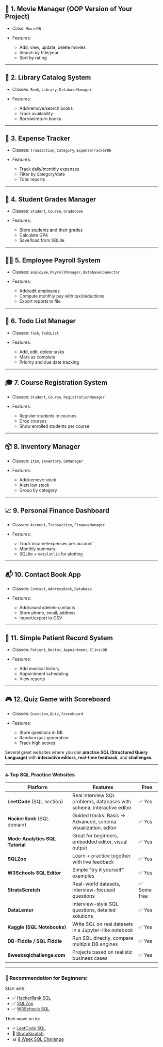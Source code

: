 ## 🔧 1. **Movie Manager (OOP Version of Your Project)**

* Class: `MovieDB`
* Features:

  * Add, view, update, delete movies
  * Search by title/year
  * Sort by rating

---

## 📘 2. **Library Catalog System**

* Classes: `Book`, `Library`, `DatabaseManager`
* Features:

  * Add/remove/search books
  * Track availability
  * Borrow/return books

---

## 🧾 3. **Expense Tracker**

* Classes: `Transaction`, `Category`, `ExpenseTrackerDB`
* Features:

  * Track daily/monthly expenses
  * Filter by category/date
  * Total reports

---

## 👤 4. **Student Grades Manager**

* Classes: `Student`, `Course`, `Gradebook`
* Features:

  * Store students and their grades
  * Calculate GPA
  * Save/load from SQLite

---

## 🧑‍💼 5. **Employee Payroll System**

* Classes: `Employee`, `PayrollManager`, `DatabaseConnector`
* Features:

  * Add/edit employees
  * Compute monthly pay with tax/deductions
  * Export reports to file

---

## 📅 6. **Todo List Manager**

* Classes: `Task`, `TodoList`
* Features:

  * Add, edit, delete tasks
  * Mark as complete
  * Priority and due date tracking

---

## 🎓 7. **Course Registration System**

* Classes: `Student`, `Course`, `RegistrationManager`
* Features:

  * Register students in courses
  * Drop courses
  * Show enrolled students per course

---

## 📦 8. **Inventory Manager**

* Classes: `Item`, `Inventory`, `DBManager`
* Features:

  * Add/remove stock
  * Alert low stock
  * Group by category

---

## 📈 9. **Personal Finance Dashboard**

* Classes: `Account`, `Transaction`, `FinanceManager`
* Features:

  * Track income/expenses per account
  * Monthly summary
  * SQLite + `matplotlib` for plotting

---

## 📬 10. **Contact Book App**

* Classes: `Contact`, `AddressBook`, `Database`
* Features:

  * Add/search/delete contacts
  * Store phone, email, address
  * Import/export to CSV

---

## 🏥 11. **Simple Patient Record System**

* Classes: `Patient`, `Doctor`, `Appointment`, `ClinicDB`
* Features:

  * Add medical history
  * Appointment scheduling
  * View reports

---

## 🎮 12. **Quiz Game with Scoreboard**

* Classes: `Question`, `Quiz`, `Scoreboard`
* Features:

  * Store questions in DB
  * Random quiz generation
  * Track high scores


Several great websites where you can **practice SQL (Structured Query Language)** with **interactive editors**, **real-time feedback**, and **challenges**.

---

### 🔝 **Top SQL Practice Websites**

| Platform                        | Features                                                               | Free        |
| ------------------------------- | ---------------------------------------------------------------------- | ----------- |
| **LeetCode** (SQL section)      | Real interview SQL problems, databases with schema, interactive editor | ✅ Yes       |
| **HackerRank** (SQL domain)     | Guided tracks: Basic → Advanced, schema visualization, editor          | ✅ Yes       |
| **Mode Analytics SQL Tutorial** | Great for beginners, embedded editor, visual output                    | ✅ Yes       |
| **SQLZoo**                      | Learn + practice together with live feedback                           | ✅ Yes       |
| **W3Schools SQL Editor**        | Simple "try it yourself" examples                                      | ✅ Yes       |
| **StrataScratch**               | Real-world datasets, interview-focused questions                       | ✅ Some free |
| **DataLemur**                   | Interview-style SQL questions, detailed solutions                      | ✅ Yes       |
| **Kaggle (SQL Notebooks)**      | Write SQL on real datasets in a Jupyter-like notebook                  | ✅ Yes       |
| **DB-Fiddle / SQL Fiddle**      | Run SQL directly, compare multiple DB engines                          | ✅ Yes       |
| **8weeksqlchallenge.com**       | Projects based on realistic business cases                             | ✅ Yes       |

---

### 🔰 Recommendation for Beginners:

Start with:

* ✅ [HackerRank SQL](https://www.hackerrank.com/domains/tutorials/10-days-of-sql)
* ✅ [SQLZoo](https://sqlzoo.net/)
* ✅ [W3Schools SQL](https://www.w3schools.com/sql/)

Then move on to:

* 🔥 [LeetCode SQL](https://leetcode.com/problemset/database/)
* 💼 [StrataScratch](https://www.stratascratch.com/)
* 📊 [8 Week SQL Challenge](https://8weeksqlchallenge.com/)

